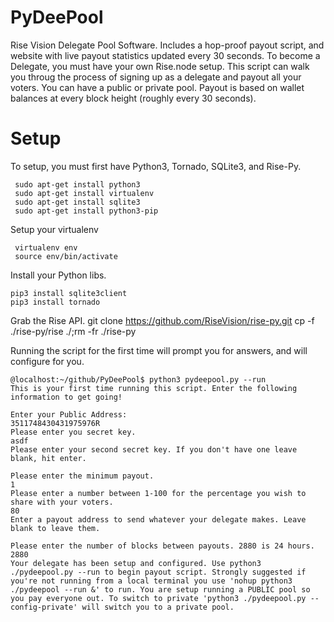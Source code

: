 # PyDeePool
Rise Vision Delegate Pool Software. Includes a hop-proof payout script, and website with live payout statistics updated every 30 seconds. To become a Delegate, you must have your own Rise.node setup. This script can walk you throug the process of signing up as a delegate and payout all your voters. You can have a public or private pool. Payout is based on wallet balances at every block height (roughly every 30 seconds).

# Setup
To setup, you must first have Python3, Tornado, SQLite3, and Rise-Py.

     sudo apt-get install python3
     sudo apt-get install virtualenv
     sudo apt-get install sqlite3
     sudo apt-get install python3-pip

Setup your virtualenv

     virtualenv env
     source env/bin/activate
     
Install your Python libs.

    pip3 install sqlite3client
    pip3 install tornado
    

Grab the Rise API.
     git clone https://github.com/RiseVision/rise-py.git
     cp -f ./rise-py/rise ./;rm -fr ./rise-py

Running the script for the first time will prompt you for answers, and will configure for you.

    @localhost:~/github/PyDeePool$ python3 pydeepool.py --run
    This is your first time running this script. Enter the following information to get going!

    Enter your Public Address:
    3511748430431975976R
    Please enter you secret key.
    asdf
    Please enter your second secret key. If you don't have one leave blank, hit enter.

    Please enter the minimum payout.
    1
    Please enter a number between 1-100 for the percentage you wish to share with your voters.
    80
    Enter a payout address to send whatever your delegate makes. Leave blank to leave them.
    
    Please enter the number of blocks between payouts. 2880 is 24 hours.
    2880
    Your delegate has been setup and configured. Use python3 ./pydeepool.py --run to begin payout script. Strongly suggested if you're not running from a local terminal you use 'nohup python3 ./pydeepool --run &' to run. You are setup running a PUBLIC pool so you pay everyone out. To switch to private 'python3 ./pydeepool.py --config-private' will switch you to a private pool.

      
